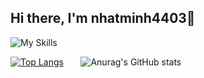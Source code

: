 ## Hi there, I'm nhatminh4403👋

![My Skills](https://skillicons.dev/icons?i=cs,dotnet,visualstudio,html,css,postman,java,spring,mysql,react)

[![Top Langs](https://github-readme-stats.vercel.app/api/top-langs/?username=nhatminh4403&layout=donut)](https://github.com/anuraghazra/github-readme-stats)
&nbsp;&nbsp;&nbsp;&nbsp;&nbsp;
![Anurag's GitHub stats](https://github-readme-stats.vercel.app/api?username=nhatminh4403&theme=dark&show_icons=true)
<!--
**nhatminh4403/nhatminh4403** is a ✨ _special_ ✨ repository because its `README.md` (this file) appears on your GitHub profile.

Here are some ideas to get you started:

- 🔭 I’m currently working on ...
- 🌱 I’m currently learning ...
- 👯 I’m looking to collaborate on ...
- 🤔 I’m looking for help with ...
- 💬 Ask me about ...
- 📫 How to reach me: ...
- 😄 Pronouns: ...
- ⚡ Fun fact: ...
-->
